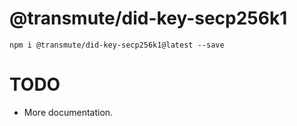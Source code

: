 # @transmute/did-key-secp256k1

```
npm i @transmute/did-key-secp256k1@latest --save
```

# TODO

- More documentation.
